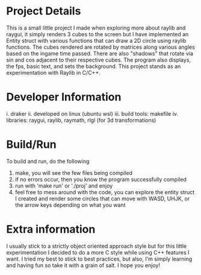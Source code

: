# Project Details
This is a small little project I made when exploring more about raylib and raygui, it simply renders 3 cubes to the screen but I have implemented an Entity struct with various functions that can draw a 2D circle using raylib functions. The cubes rendered are rotated by matrices along various angles based on the ingame time passed. There are also "shadows" that rotate via sin and cos adjacent to their respective cubes. The program also displays, the fps, basic text, and sets the background. This project stands as an experimentation with Raylib in C/C++.

# Developer Information
i. draker
ii. developed on linux (ubuntu wsl)
iii. build tools: makefile
iv. libraries: raygui, raylib, raymath, rlgl (for 3d transformations)

# Build/Run
To build and run, do the following
1. make, you will see the few files being compiled
2. if no errors occur, then you know the program successfully compiled
3. run with 'make run' or './proj' and enjoy
4. feel free to mess around with the code, you can explore the entity struct I created and render some circles that can move with WASD, UHJK, or the arrow keys depending on what you want

# Extra information
I usually stick to a strictly object oriented approach style but for this little experimentation I decided to do a more C style while using C++ features I want. I tried my best to stick to best practices, but also, I'm simply learning and having fun so take it with a grain of salt. I hope you enjoy!